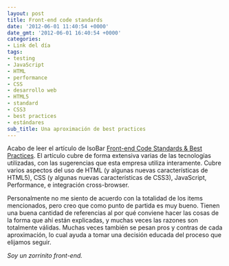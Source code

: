 ```yaml
---
layout: post
title: Front-end code standards
date: '2012-06-01 11:40:54 +0000'
date_gmt: '2012-06-01 16:40:54 +0000'
categories:
- Link del día
tags:
- testing
- JavaScript
- HTML
- performance
- CSS
- desarrollo web
- HTML5
- standard
- CSS3
- best practices
- estándares
sub_title: Una aproximación de best practices
---
```


Acabo de leer el artículo de IsoBar [Front-end Code Standards &amp; Best Practices](http://na.isobar.com/standards/). El artículo cubre de forma extensiva varias de las tecnologías utilizadas, con las sugerencias que esta empresa utiliza interamente. Cubre varios aspectos del uso de HTML (y algunas nuevas características de HTML5), CSS (y algunas nuevas características de CSS3), JavaScript, Performance, e integración cross-browser.

Personalmente no me siento de acuerdo con la totalidad de los items mencionados, pero creo que como punto de partida es muy bueno. Tienen una buena cantidad de referencias al por qué conviene hacer las cosas de la forma que ahí están explicadas, y muchas veces las razones son totalmente válidas. Muchas veces también se pesan pros y contras de cada aproximación, lo cual ayuda a tomar una decisión educada del proceso que elijamos seguir.

_Soy un zorrinito front-end._
